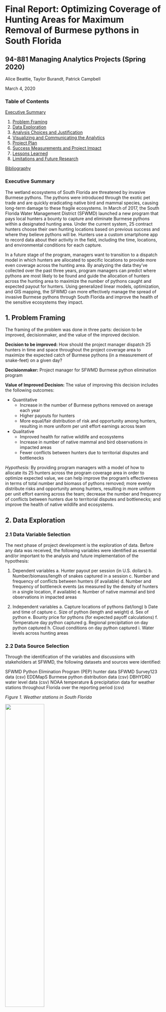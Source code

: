 # Final Report: Optimizing Coverage of Hunting Areas for Maximum Removal of Burmese pythons in South Florida
## 94-881 Managing Analytics Projects (Spring 2020)
Alice Beattie, Taylor Burandt, Patrick Campbell

March 4, 2020

### Table of Contents
[Executive Summary](#executive-summary)
1. [Problem Framing](#1-problem-framing)
2. [Data Exploration](#2-data-exploration)
3. [Analysis Choices and Justification](#3-analysis-choices-and-justification)
4. [Visualizing and Communicating the Analytics](#4-visualizing-and-communicating-the-analytics)
5. [Project Plan](#5-project-plan)
6. [Success Measurements and Project Impact](#6-success-measurements-and-project-impact)
7. [Lessons Learned](#7-lessons-learned)
8. [Limitations and Future Research](#8-limitations-and-future-research)

[Bibliography](#bibliography)

### Executive Summary

The wetland ecosystems of South Florida are threatened by invasive Burmese pythons. The pythons were introduced through the exotic pet trade and are quickly eradicating native bird and mammal species, causing long-term damage to these fragile ecosystems. In March of 2017, the South Florida Water Management District (SFWMD) launched a new program that pays local hunters a bounty to capture and eliminate Burmese pythons within a designated hunting area. Under the current system, 25 contract hunters choose their own hunting locations based on previous success and where they believe pythons will be. Hunters use a custom smartphone app to record data about their activity in the field, including the time, locations, and environmental conditions for each capture. 

In a future stage of the program, managers want to transition to a dispatch model in which hunters are allocated to specific locations to provide more even coverage across the hunting area. By analyzing the data they’ve collected over the past three years, program managers can predict where pythons are most likely to be found and guide the allocation of hunters across the hunting area to maximize the number of pythons caught and expected payout for hunters. Using generalized linear models, optimization, and GIS mapping, the SFWMD can more effectively manage the spread of invasive Burmese pythons through South Florida and improve the health of the sensitive ecosystems they impact.

## 1. Problem Framing

The framing of the problem was done in three parts: decision to be improved, decisionmaker, and the value of the improved decision. 

**Decision to be improved:** How should the project manager dispatch 25 hunters in time and space throughout the project coverage area to maximize the expected catch of Burmese pythons (in a measurement of snake-feet) on a given day?

**Decisionmaker:** Project manager for SFWMD Burmese python elimination program 

**Value of Improved Decision:** The value of improving this decision includes the following outcomes:
- Quantitative
  - Increase in the number of Burmese pythons removed on average each year
  - Higher payouts for hunters
  - More equal/fair distribution of risk and opportunity among hunters, resulting in more uniform per unit effort earnings across team
- Qualitative 
  - Improved health for native wildlife and ecosystems
  - Increase in number of native mammal and bird observations in impacted areas
  - Fewer conflicts between hunters due to territorial disputes and bottlenecks

*Hypothesis:* By providing program managers with a model of how to allocate its 25 hunters across the program coverage area in order to optimize expected value, we can help improve the program’s effectiveness in terms of total number and biomass of pythons removed; more evenly distribute risks and opportunity among hunters, resulting in more uniform per unit effort earning across the team; decrease the number and frequency of conflicts between hunters due to territorial disputes and bottlenecks; and improve the health of native wildlife and ecosystems.

## 2. Data Exploration

### 2.1 Data Variable Selection

The next phase of project development is the exploration of data. Before any data was received, the following variables were identified as essential and/or important to the analysis and future implementation of the hypothesis:

1. Dependent variables
  a. Hunter payout per session (in U.S. dollars)
  b. Number/biomass/length of snakes captured in a session
  c. Number and frequency of conflicts between hunters (if available)
  d. Number and frequency of bottleneck events (as measured by the density of hunters in a single location, if available)
  e. Number of native mammal and bird observations in impacted areas

2. Independent variables
  a. Capture locations of pythons (lat/long)
  b Date and time of capture
  c. Size of python (length and weight)
  d. Sex of python
  e. Bounty price for pythons (for expected payoff calculations)
  f. Temperature day python captured
  g. Regional precipitation on day python captured
  h. Cloud conditions on day python captured
  i. Water levels across hunting areas


### 2.2 Data Source Selection

Through the identification of the variables and discussions with stakeholders at SFWMD, the following datasets and sources were identified: 

SFWMD Python Elimination Program (PEP) hunter data 
SFWMD Survey123 data (csv)
EDDMapS Burmese python distribution data (csv)
DBHYDRO water level data (csv)
NOAA temperature & precipitation data for weather stations throughout Florida over the reporting period (csv) 

*Figure 1. Weather stations in South Florida*
<p align="left">
<img width="50%" height="50%" src="https://user-images.githubusercontent.com/32546509/82825276-f1e80400-9e78-11ea-8968-a4bbfa9f4b73.JPG">
</p>

### 2.3 Data Source Analysis

#### A. SFWMD hunter data and SFWMD Survey123 data

The two SFWMD hunter datasets were very granular with specific latitudes and longitudes reported for each capture in addition to very specific python information. The only issue with this data is the potential of human error and null values, which is to be expected with most data sets. However, weather station data will cover a small region of the state. Given that snakes are individuals, and a dead snake will not reappear where it’s already been caught, we want to advise hunters on what regions to aim for, not specific location points. 

Additionally, weather data will be specific and granular when it comes to daily temperature and precipitation. We will need to create categories of temperature and precipitation levels in order to allow a hunter to make a meaningful decision (i.e., if it’s between 50 and 60 degrees fahrenheit, and there have been 1- 2 inches of rain in the past day, the optimal location is X region). This will require additional research on python biology and behavior (i.e., is there at temperature below which all snakes will be more docile? Or, below which, python eggs won’t hatch?). This may be outside the scope for this project.

This data was relatively clean and organized when received. This data allowed some initial conclusions to be drawn. For example, the average python caught is of adult age (based on its length), thus a higher bounty and informs the current monetary incentive python hunters have in capturing the snakes. Another example is that the data also benchmarks the number of pythons caught annually. The data ranges from March 2017 - January 2020, with 2,779 caught in that timeframe. This data point is important when evaluating the potential success of maximizing the number of pythons caught. 

**Data information overview:** 2,779 records of python captures described by 18 total attributes, including but not limited to weight, length, sex, capture date, time and location. Using excel, multiple summary statistics were calculated as seen in Tables 1 and 2. (The data has many other attributes that do not appear to be relevant to the analysis at this time.)
Table 1. SFWMD Summary statistics		Table 2. Breakdown of captures by sex

*Figure 2. SFWMD Python Elimination projected Project Coverage Area, 2020*
<p align="center">
<img width="100%" height="100%" src="https://user-images.githubusercontent.com/32546509/80058269-cfb83a80-84f6-11ea-8ae8-f142f8c4ea2d.JPG">
</p>

#### B. NOAA Historical Weather Data

Burmese pythons’ behavior and activity levels are strongly influenced by temperature and weather conditions. Of many South Florida weather stations reporting to NOAA, nice weather stations consistently reported minimum, average and maximum temperatures. Because pythons are ectotherms, and therefore reliant on external sources to control their body temperature and metabolism, it is of interest to understand the average minimum temperatures reached at each station and the standard deviation.

*Table 3. Average and Standard Deviations of Minimum Temperatures*

Similarly, minimum temperature and overall variation day-to-day of temperature are different throughout the year. In August, for example, the standard deviation of minimum temperature is less than 3 degrees fahrenheit. This suggests that temperature will be more useful in dispatching hunters in the fall and winter months when temperatures are both lower and have greater variance.

**Data information overview:** 9,854 daily weather summaries for nine weather stations in Florida, recorded between January 1, 2017 and December 31, 2019. 

Twelve attribute fields and summary statistics include the following: 

*Table 4. NOAA Data Attributes and Summary Statistics*
<p align="center">
<img width="80%" height="80%" src="https://user-images.githubusercontent.com/32546509/80058496-638a0680-84f7-11ea-8d17-255938fe8a8e.JPG">
</p>

While the data was mostly clean, well-organized and well-documented, precipitation data is missing for 6,572 observation-days so it will be difficult to include in further analysis. However, python behavior and hunter preference align in that neither like rainy days. Pythons are hard to find and hunters are not likely to be in the field on rainy days so this analysis will probably not need to depend on granular precipitation data.

In addition, NOAA data includes fields for snow, snow accumulation, and wind. Snow and snow accumulation were 0 for all observation-days in this set, so that attribute was removed. Additionally, wind was deemed not relevant to our analysis so it was also removed. NOAA data is free and publicly available at [https://www.ncdc.noaa.gov/](https://www.ncdc.noaa.gov/).

#### C. EDDMapS Burmese Python Distribution Data

This data contains the shapefiles of South Florida. These shapefiles being pre-made saves a lot of time in that this project team does not have to geolocate the areas of interest. The map data does not provide additional conclusions at this time, but is integral in preparing the visualizations of the data findings.

#### D. DBHYDRO Data

The DBHYDRO database contains valuable environmental data collected routinely by the SFWMD. For our purposes, we were interested primarily in the rain gauge and water level (stage) data for all monitoring stations within the project coverage area, as these have the most direct impact on the snakes’ and hunters’ behavior. Unfortunately, these data are organized by station names and codes that we are unfamiliar with, making it difficult to query. As of the preparation of this report, we were still working out the best way to identify the data that corresponded to our desired area. The strategy we are currently exploring is using the monitoring station map and index provided here along with the maps of the project area to filter the relevant station names, then using these names in our query to return the desired rows. The results of this process, if successful, will be incorporated into all future products. 

### 2.4 Data Integration

The data sources used for this analysis includes data in both CSV and SHP (shapefile) formats. All of the CSV data sets will be joined in R using a combination of primary keys (when available) and unique attribute sets (e.g., date, time, and location of capture). After processing, all CSV data will be imported into ArcGIS Pro and mapped onto the program coverage area using the data’s latitude and longitude fields. 

In order to prepare the integrated data for analytic modeling, we will join the latitude/longitude data from the SFWMD’s Survey123 dataset with their python capture dataset. Presently, it appears the Survey123 dataset is not set up to do this join since the two data sets do not share any single field in common, and multiple fields must be used. Our prospective solutions to this problem are described below, but will likely require some additional troubleshooting. 
Only once we have these two datasets joined will we be able to move the data onto our preferred analytical platform, ArcGIS Pro. Seeing as latitude/longitude is provided in the joined python data and the weather data, additional data cleaning is likely to be minimal in GIS. 

In order to assess which weather station’s data should be assigned to each capture, spatial analysis will be used to determine the nearest weather station to each capture location. Additionally, ArcGIS density analysis will be used to divide South Florida into regions that are meaningful and actionable for dispatchers based on historical python capture density (i.e. a geographic area with high capture density should probably be split into multiple dispatch regions so multiple hunters can maximize captures).

This strategy did not work in every case, however. For example, there was no single field that would allow us to join the two main SFWMD hunter datasets. Although we have not settled on a single strategy for dealing with this problem, we have considered the following two solutions:

Substituting unique identifiers (e.g., primary keys) with unique sets of attributes (e.g., date, time, and location of capture). 
Running separate analyses on the two data sets and then synthesizing our findings to tell a more complete story about what factors go into making a successful hunting strategy.

The following steps were taken to clean the data:
1. Eliminating extraneous attributes and records
  a. The Survey123 data contains data fields that are irrelevant to our analysis (e.g., “take another picture,” “creation date,” “creator,” “drop-off site,” etc.). Removing these simplifies the data exploration process and analysis. 

Likewise, the data included several records for other species of exotics, including Boa constrictors, ball pythons, and others. These records were all excluded. 

2. Renaming column headers for easy reference in R (e.g., “Date Caught” changed to “Date_Caught”, etc.)
  a. Standardizing NA entries
> Different fields used different conventions for identifying null or missing values. In the Survey123 data, for example, “No submitter” was used for the SubmitterName field to indicate that no submitter was specified for the record. In order to more easily recognize null and missing data, we replaced all such entries with the text “NA.”

  b. Removing and/or recoding NAs to preserve integrity of summary statistics and other analyses
> While removing NAs isn’t always the best strategy for dealing with missing data, it turned out to be adequate for the purposes of our analysis. Because of how the data was collected (namely, through manual inputs into a mobile app, which pre-specified each field as either required or not required), it didn’t seem appropriate to read any further into missing fields or attempt to recode them in any way.  

  c. Combine separated fields
> E.g., the Survey123 data contained fields that separated the foot and inches components of the snake’s length measurement, as well as a third field for the total measurement measured in feet. We consolidated these three fields into a single field for total length measured in inches. 
  
  d. Separate combined fields 
> E.g., the Survey123 data contained fields that combined the date and time of each capture. For the purposes of our analysis, we found it more useful to separate these into distinct time and date fields.
  
  e. Change/standardize field formats 
> E.g., changing time formats to a standard 24:00 format to eliminate ambiguities between AM and PM entries
  
  f. Convert numeric fields from text to numeric format 
> E.g., the Survey123 data contained a field for “temperature at time of capture,” which was recorded in text format (e.g., “seventies” instead of “70-79”). In cases like this, we found it useful to convert these fields to a numeric format.

  g. Resolve inconsistencies and errors in data
>E.g., the Survey123 data contains records in which there is a “capture date” recorded but no python captured. 
Same identifier (Object ID) used for multiple entries

## 3. Analysis Choices and Justification

In order to address the problem, it was divided into three sub-problems that could be approached by different analytical methods. The sub-problems are as follows:

Problem 1: In each defined region (grid cells), how many snake(s) (measured in snake-feet; total feet of snake) are likely to be found on a specific day given certain environmental factors such as temperature, cloud cover, time of year, weather, water levels? 

Problem 2: The second problem is: Given snake-feet predictions for each grid cell, to which grid cells should certain numbers of hunters be dispatched in order to maximize the snake-feet catch for each day?

Problem 3: How to communicate results of model outputs to be effective and valuable to decision-makers who may not be familiar with analytic tools or models.

Because the analysis is based on a specific target variable of interest (snake-feet) and historical data, supervised learning methods are most appropriate for this project to improve hunter dispatching decisions. This project comprises two main analytic problem types: prediction and optimization, both of which are built on initial geospatial analysis of existing data and will be visualized using geospatial analysis. Below is more detail on the specific models.

### 3.1 Generalized Linear Model 

Predict EV of target variable “snake-feet” based on environmental factors such as location, temperature, time of day, and cloud cover.
A Generalized Linear Model (GLM) was selected to analyze the data because the goal is to understand the relationship between snake size and the multiple factors that needed to be incorporated into the analysis in order to make an accurate prediction (see above).  A GLM is more appropriate for this data because the features and outcome variable can be connected using a non-linear function, which is more helpful than simpler models which assume linearity and a normal distribution of error terms. 

The GLM method is relatively fast to implement so long as the data is clean. Standard programming platforms (e.g., R) are able to run these quickly. These platforms are widely used by organizations and/or free, making this an ideal analytics approach.

The largest area of concern for this project is the data being used and its impact on accuracy. All of the data is manually entered by a variety of people and there are some consistency issues observed. All of the models are trained on this data, so if there are consistent errors that are unknown to the team, then the entire model may be inaccurate. However, due to a teammate’s personal experiences, the data appears to be aligned with what is occuring; this also helped avoid processing errors. 

By frequently validating model inputs, design and results with python biologists and hunting program stakeholders, most potential confounding will be identified and added to the model as appropriate.

Two other areas of concern when using regression in this case is overfitting and collinearity. Overfitting may be an issue because all of the training data is based upon catching pythons and there is no training data on unsuccessful sites. So, depending on if the research question ever changed, this model may not produce accurate results. In this specific question, the results will be as accurate as the inputted data. 

In regard to collinearity, variables such as cloud cover and temperature may not be independent of one another, causing the model to be inaccurate. This will have to be analyzed during testing and coefficients may be eliminated depending upon initial findings. Lastly, a final form of inaccuracy that may come from the model is an inference error if this model does make incorrect predictions. 

### 3.2 Optimization

Deterministic (linear programming [LP]) optimization (based on the expected value of target variable, deciding if and how many hunters to send.)

In addition to doing a regression, an LP optimization will take the findings and advances them to a point in which decisions can be made. While the GLM predicts snake-feet considering the variables, the optimization will be able to allocate the appropriate number of hunters based on the prediction. This is possible because there is a set number of hunters. This allows management to assign hunters and maximize the predicted snake-length of each 1 square mile grid unit, or cell. The results of the optimization may show the issue of coverage and/or sampling error in that there may have been some hunters who were not captured in the data; therefore, the locations and number of hunters suggested may not be reflective had more data been contributed to the model. Similarly to the geospatial analysis, the optimization is only as accurate as the GLM outputs and the data that went into the GLM equation. 

Although this can be done manually with the current data set with a small amount of a time commitment, that is not the intent long-term. Developing an automated process between this and the other functions would be important, but would require a large amount of technical, coding skill. Ideally, once running successfully it would not need consistent maintenance. 

## 4. Visualizing and Communicating the Analytics

### 4.1 Geospatial Analysis

ArcGIS Geospatial analysis (Spatial join to classify existing python capture data into grid cells.)

ArcGIS Pro was selected to perform the geospatial analysis because it visualizes the output of the regression and optimization models as well as allows the team to easily develop a “grid” in which to categorize the different areas within South Florida. The visualization is very important because it relays the complex information of the models to the stakeholders and/or decision-makers. This is vital because understanding of the results is essential to making informed decisions, the ultimate goal of any data analytics projects.

ArcGIS is very accurate when provided with latitude and longitude data, as is available in the project. However, the mapping is only as accurate as the output of the regression and optimization models. More on the accuracy of the models is described below. ArcGIS can be very timely in that an internal, automated model within the program can be developed that gathers data (from the database that is holding the python data) and performs the prescribed mapping techniques automatically. Although convenient, the set-up of this model can take some time. Additionally, another constraint of using ArcGIS Pro is the high cost of the program. Small organizations generally do not have many (if any) licenses, so this analysis may be limited to one person. This limitation may slow a continuous analytics project if there are any issues in this phase of the analysis if it is dependent on one person.

Below we have provided several examples of how we might visualize our data along with brief descriptions of how each one might be used by the decision-maker and stakeholders.

Figure 3 displays the data as a simple density heatmap. While pleasing to look at, this effect communicates some misleading information, e.g., that snakes were captured within a more diffuse zone than they actually were. It is also not particularly helpful for informing project managers about how to best allocate hunters in order to optimize expected catch. For this, we would need to divide the coverage area into smaller units that could be used as a quick reference point for dispatchers. 

*Figure 3. Density heatmap*
<p align="center">
<img width="100%" height="100%" src="https://user-images.githubusercontent.com/32546509/80058259-cb8c1d00-84f6-11ea-919a-03ca89bd5605.JPG">
</p>

Figure 4 illustrates how the number of python captures varies across the hunting area using a 1-square mile cell-level break down. These values were calculated in ArcGIS Pro by, first, creating a grid overlay feature and mapping it on to the program coverage area (shown in light green), then using the summarize within function to count the number of pythons captured in each cell of the grid (total count is displayed in the center of each cell). 

Figure 4. Cell-level scoring by total number of captures using 1 square mile grid system
<p align="center">
<img width="100%" height="100%" src="https://user-images.githubusercontent.com/32546509/80058915-89fc7180-84f8-11ea-8fc7-8708866b6505.JPG">
</p>

Another benefit to organizing the data in this way is that it concentrates the heatmap effect to just those areas within each site where snakes were actually captured, down to a 1-square mile of granularity. It also shows more clearly than the previous heatmap how the density of snakes captured varies within areas of high activity. While the entire Rocky Glades area (the vertical area on the left side of the image) is active, the vast majority of snakes captured within this area is restricted to just a few dense pockets, likely representing sites where nests were present (large numbers of captures within a very small area often represent hatchlings that were just starting to emerge from their nest). 

The same technique could be used to summarize other attributes of interest, including the total length of pythons captured in each cell (Figure 5-a), total weight, average payout to the hunter (Figure 5-b); or, alternatively, some informative calculated rate, such as catch per unit effort. 

*Figures 5-a and 5-b. Cell-level scoring by total length of pythons captured (a) and average payout (b)*
<p align="center">
<img width="100%" height="100%" src="https://user-images.githubusercontent.com/32546509/80058926-8ff25280-84f8-11ea-8ef2-7b014f64502d.JPG">
</p>

Similarly, we could filter the data by date and time of capture in order to show how these values fluctuate over different relevant time spans, e.g., over the course of a day, month, or year. We could even use this approach to show how the size and distribution of the python population has changed since the program began in order to provide a rough measure of the program’s impact and effectiveness.
Figure 6 illustrates a further alternative in which proportional symbols are used to visualize the length of the snake captured. In the menu to the right, summary statistics are provided showing the distribution of sizes across the larger population of snakes captured. 

*Figure 6. Using proportional symbols to visualize length of snake captured*
<p align="center">
<img width="100%" height="100%" src="https://user-images.githubusercontent.com/32546509/80058933-9385d980-84f8-11ea-951c-b8c2c9929f1c.JPG">
</p>

This approach can be combined with additional filters to provide a still finer-detailed representation of the data. Figure 7, for example, shows the same data with additional color coding to distinguish male and female snakes. Using this sort of multi-attribute symbology can be used to reveal interesting correlations between these attributes that may not otherwise be obvious, e.g., that the longest snakes tend to be female and there is less variation in size among male snakes in areas where large female snakes are found, particularly during the breeding season (although visualizing this in our map would require further filtering by date). Discovering patterns like this can help project managers identify the most active breeding grounds, which can be used to target sexually mature snakes and, during the nesting season, gravid females.

*Figure 7. Combined proportional symbols and color coding by sex*
<p align="center">
<img width="100%" height="100%" src="https://user-images.githubusercontent.com/32546509/80058938-97196080-84f8-11ea-9dae-5637764913c0.JPG">
</p>

Filtering the results by whether the snake captured was a gravid female, as we did in Figure 7, reveals a surprising amount of consolidation across the coverage area. The labels represent the number of eggs present. While this data is not exhaustive (females submitted were not consistently checked for the presence of eggs), it nonetheless suggests a pattern that would be of high interest to project managers.

*Figure 8. Filtering by gravid females*
<p align="center">
<img width="100%" height="100%" src="https://user-images.githubusercontent.com/32546509/80058940-9aace780-84f8-11ea-9ba3-8e4d9f8e023c.JPG">
</p>

## 5. Project Plan

### 5.1 Stages, Milestones, and Deliverables

The ten week long project will consist of five phases as explained in the previous pages: (1) question and scope formulation; (2) data exploration; (3) modeling; (4) interpretation and findings; and (5) communication of results and recommendations. The following describes the milestones and deliverables associated with each stage:

#### Stage 1: Question Formulation

*Milestones*

- Stakeholders agreed on a question that clearly (a) states the problem to be solved as a decision (choice among alternative actions) to be improved; (b) identifies the decision-maker; and (c) describes in measurable terms the value of improving the decision.
- SFWMD receives and approves project proposal

*Deliverables*

- Project proposal for approval by the SFWMD

#### Stage 2: Data Exploration

*Milestones*

- Obtained and secured necessary permissions for the input datasets, including SFWMD hunter data (Survey123), NOAA weather and temperature data, DBHYDRO water level data, and SFWMD GIS shapefiles (project coverage area, waterways, roads/levees)
- Cleaned and merged all data sets (ran summary statistics, merged early-, middle, and late-stage Survey123 data into a single integrated dataset, removed erroneous records, flagged and verified outliers, etc.). 

*Deliverables*

- Clean, complete source data sets (QA/QCd)
- Data documentation (dataset descriptions, metadata, source location, etc.)
- Data brief with summary statistics

#### Stage 3: Data Modeling and Analytics

*Milestones*

- Develop initial GLM mode
- Validate Model with ecology experts and field operators
- Refine model and iterate
- Develop initial Optimization model based on refined GLM outputs
- Validate optimization with filed operators
- Refine model and iterate

*Deliverables*

- Final analytical models (GLM and optimization), fully integrated with SFWMD’s hardware/software systems
- Performance evaluation (report)

#### Stage 4: Interpretation

* Milestones*

- Model’s outputs are translated into insights / recommendations that are understandable and actionable for program manager and other relevant stakeholders (higher management, hunters, field staff, and general public)

*Deliverables*

- Users Guide (including standard interpretations of outputs, coefficients, etc.)

#### Stage 5: Communication and Next Steps

*Milestones*

- Deliver the model to the SFWMD / program manager
- Deploy the model in the field
- Validated model’s superior performance in the field relative to previous methodology, both in terms of predictive power as well as soundness of recommendations and interpretability by managers and field staff/hunters (iterative)

*Deliverables*

- Final report
- Final models

### 5.2 Stakeholder Analysis

Below are all of the stakeholders associated with the project and their expected impact and communication frequency:

Stakeholder
Role on the Project or Within the Organization
Contribution to the Project
Project Influence 
Communication Plan (Frequency and Method)
Person Responsible
Python hunters
Recipient of project recommendations for implementation
Implements the project recommendations and provides valuable insights to logical application of the findings
High
Bi-weekly meetings with five or more hunters (voluntary)
ArcGIS expert, Python developers
South Florida Water Management District Staff
Project sponsor
Guides the direction of the project and is a key part in the iteration process to ensure the output is understandable and usable to the organization
High
Weekly meetings
Project manager
Locator app developers (Esri)
Supplier of existing infrastructure information
Provides information on how data is currently gathered and ensures that this project and the existing infrastructure cooperate harmoniously
Medium
Weekly phone call
DevOps engineer, python developer
Conservationists
Knowledge source to ensure no unintended impacts occur
Provides best practices and/or insights on pythons that may not be captured with data
Low
Bi-weekly phone call
Project manager

### 5.3 Hardware and Software Resources

*Hardware and costs*

- Computers for staff: no additional cost (already have)
- Hand-held devices to log location and other information: no additional cost (already have - use personal smartphones)
- Amazon Web Services (AWS) (assume servers are off-site hosted by third party and not internally maintained): $500

*Software and costs*

- SQL database, postgres (through AWS - no big data infrastructure is required): included in above AWS price
- ArcGIS Pro Desktop: $10,000 for enterprise license (estimation)
- Open source python editor (e.g., PyCharm): free
- ESRI Tracker application: no additional cost (existing)

### 5.4 Staffing Requirements

The following are the anticipated staffing requirements for the duration of the ten week project:

### 5.5 Risk Management

Below are the anticipated risks associated with the project. The scale is as follows: Likelihood Level and Severity: 1 = High, 2 = Medium, 3 = Low

## 6. Success Measurements and Project Impact

Our model is designed to improve the SFWMD’s invasive species management efforts in and around Everglades and Big Cypress National Parks. The impact of our solution will therefore be measured largely in terms of how well it helps to control the size and spread of the Burmese python population within the project coverage area. Relevant metrics for measuring this impact include:

- Greater number and total length of Burmese pythons removed on average over a sufficient time horizon
- Increase in number of native mammal and bird observations in impacted areas, as reported in routine biological surveys

Because the SFWMD is a government entity reliant on public funding, it is also essential that the use of the model is not perceived to conflict in any way with the public’s interests, or otherwise threaten the support the program currently enjoys from the political establishment, especially the current governor, Ron DeSantis. These impacts can be measured by such metrics as the amount of State funding invested in the program, the frequency of media coverage of the program, and the quality of the public’s response to this coverage.

Finally, the District’s use of the model has to win the approval of the hunters themselves. As contract workers with relatively low pay and no benefits, much of the success of the python elimination program to date owes to the enthusiasm and strong morale of the hunters. In order to measure the impact of our solution on the hunters, we should also measure the following metrics:

- Average payout for hunters
- More equal distribution of risk and opportunity across hunters, resulting in more uniform per unit effort earnings across team
- Number of conflicts between hunters due to territorial disputes and bottlenecks
- Hunters’ rate of adherence to dispatcher’s assignments
- Hunter attrition and application rate for open positions

The criteria for determining when the project is complete include:

- Model performance (predictive accuracy, quality of recommendations): significantly better than previous solution over a reasonable time horizon, as measured by an increase in total snake feet removed (greater than 8,340 as caught in the previous year). Detection rates using traditional methods (including baited traps, dogs, and visual survey) are estimated to be less than 1%, and this tool doesn’t do anything specifically to improve that rate. However, by directing hunters to the most population dense and active hunting locations within the coverage area, the expected catch should still be significantly higher than that achieved by the current method.
- Client satisfaction: measured by decision-makers’ degree of adherence (at least 80% adherence) to model’s recommendations and renewal of contract (if required)

## 7. Lessons Learned

During the course of this investigation, we learned the following lessons:

A staff with a diverse set of skills is essential to this project, and likely many others. Without the varying skills this project would not be successful. (As demonstrated by this team’s lack of analytics and/or programming skills.) 
Stakeholders have the capability to make the best analytics projects unsuccessful due to unwillingness to implement. Especially in this project, the python hunters held the most influence in that they would choose not to use the recommendations. This stressed the importance of including stakeholders consistently throughout all stages of a project.

## 8. Limitations and Future Research

The District probably needs to clean up its data management protocol. Three years in, the data is still spread out across 4 separate Excel files all of which used different attributes and data collection protocols (due to updates in the Survey123 e-form). No metadata is provided to explain these features of the datasets, and a number of confusing conventions have been applied for various ad hoc purposes (e.g., color coding, filtering, etc.). There is also no paper trail to refer to if the data files become corrupted, which doesn’t seem particularly improbable.

A lot of potentially useful data was lost by poor choices in software for the early stages of the program, particularly related to compatibility between software systems. One specific example is the incompatibility of the LaborSync app, which was used to track hunters’ movements through the coverage area, and ArcGIS software, which was used to map captures. As the District considers integration of new software (e.g., the Esri Tracker app recommended by this proposal), they should give more careful consideration to other possible compatibility issues with legacy systems.

### Bibliography

EDDMapS. 2020. Early Detection & Distribution Mapping System. The University of Georgia - Center for Invasive Species and Ecosystem Health. Accessed January 27, 2020. http://www.eddmaps.org/.

Kaley Fournier, Edward Hines, and Nicholas Stevenson. “Invasive Burmese Pythons Eat Their Way through Southern Florida: The Unexpected Effect on Our Health. – Debating Science.” 2018.

Mariya Yao, Marlene Jia, and Adelyn Zhou. Applied Artificial Intelligence: A Handbook for Business Leaders. Edited by Natalia Zhang. TOPBOTS Inc., 2018.

Michael E. Dorcas, John D. Willson, Robert N. Reed, Ray W. Snow, Michael R. Rochford, Melissa A. Miller, Walter E. Meshaka, Paul T. Andreadis, Frank J. Mazzotti, Christina M. Romagosa, Kristen M. Hart. “Severe mammal declines coincide with proliferation of invasive Burmese pythons in Everglades National Park.” Proceedings of the National Academy of Sciences. Feb 2012, 109 (7) 2418-2422.

Miller, Melissa, Jenny Ketterlin, and Mike Kirkland. “Python Removal Presentations.” 2018.
“National Centers for Environmental Information.” National Oceanic and Atmospheric Administration (NOAA). Accessed February 5, 2020. https://www.ncdc.noaa.gov/.

Nishihara, Robert & Moritz, Philipp & Wang, Stephanie & Tumanov, Alexey & Paul, William & Schleier-Smith, Johann & Liaw, Richard & Jordan, Michael & Stoica, Ion. Real-Time Machine Learning: The Missing Pieces. 2017. 
“Python Elimination Program.” South Florida Water Management District. Accessed February 4, 2020. https://www.sfwmd.gov/our-work/python-program.

Sophia C. M. Orzechowski, Peter C. Frederick, Robert M. Dorazio, Margaret E. Hunter. “Environmental DNA sampling reveals high occupancy rates of invasive Burmese pythons at wading bird breeding aggregations in the central Everglades.” PLOS One. April 10, 2019. 
“Water Levels.” South Florida Water Management District. Accessed January, 27, 2020. https://www.sfwmd.gov/science-data/levels.
